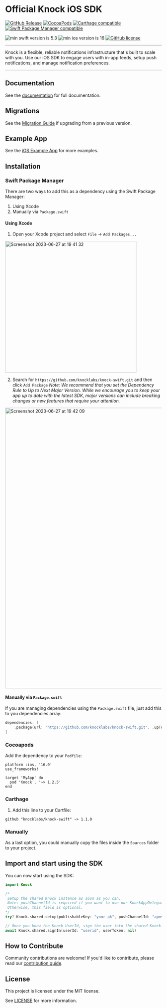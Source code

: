 
# Official Knock iOS SDK

[![GitHub Release](https://img.shields.io/github/v/release/knocklabs/knock-swift?style=flat)](https://github.com/knocklabs/knock-swift/releases/latest)
[![CocoaPods](https://img.shields.io/cocoapods/v/Knock.svg?style=flat)](https://cocoapods.org/)
[![Carthage compatible](https://img.shields.io/badge/Carthage-compatible-4BC51D.svg?style=flat)](https://github.com/Carthage/Carthage)
[![Swift Package Manager compatible](https://img.shields.io/badge/Swift%20Package%20Manager-compatible-4BC51D.svg?style=flat)](https://swift.org/package-manager/)

![min swift version is 5.3](https://img.shields.io/badge/min%20Swift%20version-5.3-orange)
![min ios version is 16](https://img.shields.io/badge/min%20iOS%20version-16-blue)
[![GitHub license](https://img.shields.io/badge/license-MIT-lightgrey.svg?style=flat)](https://github.com/knocklabs/ios-example-app/blob/main/LICENSE)



---

Knock is a flexible, reliable notifications infrastructure that's built to scale with you. Use our iOS SDK to engage users with in-app feeds, setup push notifications, and manage notification preferences.

---

## Documentation

See the [documentation](https://docs.knock.app/sdks/ios/overview) for full documentation.

## Migrations

See the [Migration Guide](https://github.com/knocklabs/knock-swift/blob/main/MIGRATIONS.md) if upgrading from a previous version.

## Example App

See the [iOS Example App](https://github.com/knocklabs/ios-example-app) for more examples.

## Installation

### Swift Package Manager

There are two ways to add this as a dependency using the Swift Package Manager: 

1. Using Xcode
2. Manually via `Package.swift`

#### Using Xcode

1. Open your Xcode project and select `File` -> `Add Packages...`

<img width="422" alt="Screenshot 2023-06-27 at 19 41 32" src="https://github.com/knocklabs/knock-swift/assets/952873/31bb67de-5272-445a-a5c4-5df3bcfa3c8b">

2. Search for `https://github.com/knocklabs/knock-swift.git` and then click `Add Package`
*Note: We recommend that you set the Dependency Rule to Up to Next Major Version. While we encourage you to keep your app up to date with the latest SDK, major versions can include breaking changes or new features that require your attention.*

<img width="900" alt="Screenshot 2023-06-27 at 19 42 09" src="https://github.com/knocklabs/knock-swift/assets/952873/d947cc7f-8da6-4814-aa75-3e41ffe72ff4">

#### Manually via `Package.swift`

If you are managing dependencies using the `Package.swift` file, just add this to you dependencies array:

``` swift
dependencies: [
    .package(url: "https://github.com/knocklabs/knock-swift.git", .upToNextMajor(from: "1.2.5"))
]
```

### Cocoapods

Add the dependency to your `Podfile`:

```
platform :ios, '16.0'
use_frameworks!

target 'MyApp' do
  pod 'Knock', '~> 1.2.5'
end
```

### Carthage

1. Add this line to your Cartfile:

```
github "knocklabs/knock-swift" ~> 1.1.0
```

### Manually

As a last option, you could manually copy the files inside the `Sources` folder to your project.

## Import and start using the SDK

You can now start using the SDK:

``` swift
import Knock

/* 
 Setup the shared Knock instance as soon as you can. 
 Note: pushChannelId is required if you want to use our KnockAppDelegate helper. 
 Otherwise, this field is optional.
*/
try? Knock.shared.setup(publishableKey: "your-pk", pushChannelId: "apns-push-channel-id")

// Once you know the Knock UserId, sign the user into the shared Knock instance.
await Knock.shared.signIn(userId: "userid", userToken: nil)

```

## How to Contribute

Community contributions are welcome! If you'd like to contribute, please read our [contribution guide](CONTRIBUTING.md).

## License

This project is licensed under the MIT license.

See [LICENSE](LICENSE) for more information.
